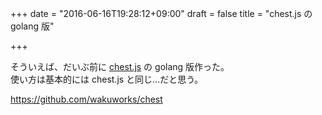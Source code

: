 +++
date = "2016-06-16T19:28:12+09:00"
draft = false
title = "chest.js の golang 版"

+++

そういえば、だいぶ前に [chest.js](http://chestjs.com) の golang 版作った。  
使い方は基本的には chest.js と同じ…だと思う。

https://github.com/wakuworks/chest
